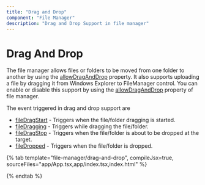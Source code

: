 ```yaml
---
title: "Drag and Drop"
component: "File Manager"
description: "Drag and Drop Support in file manager"
---
```


# Drag And Drop

The file manager allows files or folders to be moved from one folder to another by using the  [allowDragAndDrop](../api/file-manager/#allowdraganddrop) property. It also supports uploading a file by dragging it from Windows Explorer to  FileManager control. You can enable or disable this support by using the [allowDragAndDrop](../api/file-manager/#allowdraganddrop) property of file manager.

The event triggered in drag and drop support are

* [fileDragStart](../api/file-manager/#filedragstart) - Triggers when the file/folder dragging is started.
* [fileDragging](../api/file-manager/#filedragging) - Triggers while dragging the file/folder.
* [fileDragStop](../api/file-manager/#filedragstop) - Triggers when the file/folder is about to be dropped at the target.
* [fileDropped](../api/file-manager/#filedropped) - Triggers when the file/folder is dropped.

{% tab template="file-manager/drag-and-drop", compileJsx=true, sourceFiles="app/App.tsx,app/index.tsx,index.html" %}

{% endtab %}
